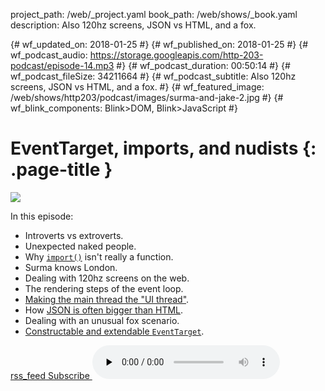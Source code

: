 project_path: /web/_project.yaml
book_path: /web/shows/_book.yaml
description: Also 120hz screens, JSON vs HTML, and a fox.

{# wf_updated_on: 2018-01-25 #}
{# wf_published_on: 2018-01-25 #}
{# wf_podcast_audio: https://storage.googleapis.com/http-203-podcast/episode-14.mp3 #}
{# wf_podcast_duration: 00:50:14 #}
{# wf_podcast_fileSize: 34211664 #}
{# wf_podcast_subtitle: Also 120hz screens, JSON vs HTML, and a fox. #}
{# wf_featured_image: /web/shows/http203/podcast/images/surma-and-jake-2.jpg #}
{# wf_blink_components: Blink>DOM, Blink>JavaScript #}

# EventTarget, imports, and nudists {: .page-title }

<img src="/web/shows/http203/podcast/images/surma-and-jake-2.jpg" class="attempt-right">

In this episode:

* Introverts vs extroverts.
* Unexpected naked people.
* Why [`import()`](/web/updates/2017/11/dynamic-import) isn't really a function.
* Surma knows London.
* Dealing with 120hz screens on the web.
* The rendering steps of the event loop.
* [Making the main thread the "UI thread"](https://dassur.ma/things/120fps/).
* How [JSON is often bigger than HTML](https://twitter.com/jaffathecake/status/930836616779878401).
* Dealing with an unusual fox scenario.
* [Constructable and extendable
  `EventTarget`](https://www.chromestatus.com/features/5721972856061952).

<a href="http://feeds.feedburner.com/Http203Podcast">
  <span class="material-icons">rss_feed</span>
  Subscribe
</a>

<audio src="https://storage.googleapis.com/http-203-podcast/episode-14.mp3" controls preload="none">
